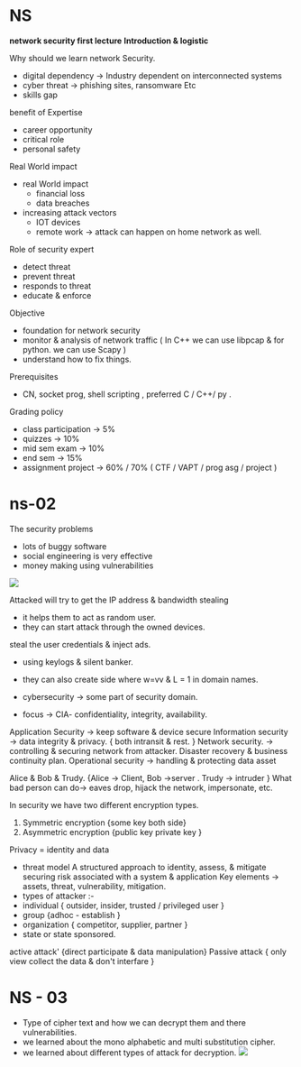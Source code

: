 # NS
 **network security first lecture** 
**Introduction & logistic**

Why should we learn network Security.
- digital dependency → Industry dependent on interconnected systems
- cyber threat → phishing sites, ransomware Etc
- skills gap

 benefit of Expertise
 - career opportunity
 - critical role
 - personal safety

Real World impact
- real World impact
	- financial loss
	- data breaches
- increasing attack vectors
	- IOT devices
	- remote work → attack can happen on home network as well.

Role of security expert
- detect threat
- prevent threat
- responds to threat
- educate & enforce

Objective
- foundation for network security
- monitor & analysis of network traffic ( In C++ we can use libpcap & for python. we can use Scapy )
- understand how to fix things.

Prerequisites
- CN, socket prog, shell scripting , preferred C / C++/ py 
.
 
Grading policy
- class participation → 5%
- quizzes → 10%
- mid sem exam → 10%
- end sem → 15%
- assignment project → 60% / 70% ( CTF / VAPT / prog asg / project )
# ns-02

The security problems
- lots of buggy software
- social engineering is very effective
- money making using vulnerabilities

![](Buffer%20Overflow.png)

Attacked will try to get the IP address & bandwidth stealing
- it helps them to act as random user.
- they can start attack through the owned devices.

 steal the user credentials & inject ads.
 - using keylogs & silent banker.
 - they can also create side where w=vv & L = 1 in domain names.

- cybersecurity → some part of security domain.
- focus → CIA- confidentiality, integrity, availability.

Application Security → keep software & device secure
Information security → data integrity & privacy. { both intransit & rest. }
Network security. → controlling & securing network from attacker.
Disaster recovery & business continuity plan.
Operational security → handling & protecting data asset 

Alice & Bob & Trudy. {Alice → Client, Bob →server . Trudy → intruder }
What bad person can do→ eaves drop, hijack the network, impersonate, etc.

In security we have two different encryption types.
1. Symmetric encryption {some key both side}
2. Asymmetric encryption {public key private key }

Privacy = identity and data



- threat model
A structured approach to identity, assess, & mitigate securing risk associated with a system & application
Key elements → assets, threat, vulnerability, mitigation.
- types of attacker :-
- individual { outsider, insider, trusted / privileged user }
- group {adhoc - establish }
- organization { competitor, supplier, partner }
- state or state sponsored.

 active attack' {direct participate & data manipulation}
Passive attack { only view collect the data & don't interfare }

# NS - 03


- Type of cipher text and how we can decrypt them and there vulnerabilities.
- we learned about the mono alphabetic and multi substitution cipher.
- we learned about different types of attack for decryption.
![](Network%20security%20L3.png)